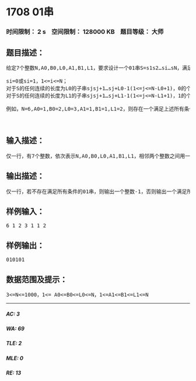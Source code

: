 # 1708 01串   
### 时间限制： 2 s&nbsp;&nbsp;&nbsp;&nbsp;空间限制： 128000 KB&nbsp;&nbsp;&nbsp;&nbsp;题目等级： 大师  
## 题目描述：  

<pre>
给定7个整数N,A0,B0,L0,A1,B1,L1，要求设计一个01串S=s1s2…si…sN，满足：

si=0或si=1，1<=i<=N；
对于S的任何连续的长度为L0的子串sjsj+1…sj+L0-1(1<=j<=N-L0+1)，0的个数大于等于A0且小于等于B0;
对于S的任何连续的长度为L1的子串sjsj+1…sj+L1-1(1<=j<=N-L1+1)，1的个数大于等于A1且小于等于B1;

例如，N=6,A0=1,B0=2,L0=3,A1=1,B1=1,L1=2，则存在一个满足上述所有条件的01串S=010101。
  

</pre>
  
  
## 输入描述：  

<pre>
仅一行，有7个整数，依次表示N,A0,B0,L0,A1,B1,L1，相邻两个整数之间用一个空格分隔。
</pre>
  
  
## 输出描述：  

<pre>
仅一行，若不存在满足所有条件的01串，则输出一个整数-1，否则输出一个满足所有条件的01串。
</pre>
  
  
## 样例输入：  

<pre>
6 1 2 3 1 1 2
</pre>
  
  
## 样例输出：  

<pre>
010101
</pre>
  
  
## 数据范围及提示：  

<pre>
3<=N<=1000，1<= A0<=B0<=L0<=N，1<=A1<=B1<=L1<=N
</pre>
  
  
***  

##### AC: 3  
##### WA: 69  
##### TLE: 2  
##### MLE: 0  
##### RE: 13  

